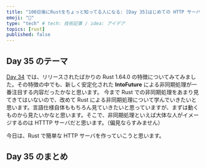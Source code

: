 ```yaml
---
title: "100日後にRustをちょっと知ってる人になる: [Day 35]はじめての HTTP サーバ"
emoji: "🦀"
type: "tech" # tech: 技術記事 / idea: アイデア
topics: [rust]
published: false
---
```

## Day 35 のテーマ

[Day 34](https://zenn.dev/shinyay/articles/hello-rust-day034) では、リリースされたばかりの Rust 1.64.0 の特徴についてみてみました。その特徴の中でも、新しく安定化された **IntoFuture** による非同期処理が一番注目する内容だったかなと思います。
今まで Rust での非同期処理をあまり見てきてはいないので、改めて Rust による非同期処理について学んでいきたいと思います。言語仕様自体ももちろん見ていきたいと思っていますが、まずは動くものから見たいかなと思います。そこで、非同期処理といえば大体な人がイメージするのは HTTTP サーバだと思います。（偏見ならすみません）

今日は、Rust で簡単な HTTP サーバを作っていこうと思います。

## Day 35 のまとめ
